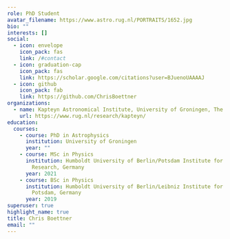 ```yaml
---
role: PhD Student
avatar_filename: https://www.astro.rug.nl/PORTRAITS/1652.jpg
bio: ""
interests: []
social:
  - icon: envelope
    icon_pack: fas
    link: /#contact
  - icon: graduation-cap
    icon_pack: fas
    link: https://scholar.google.com/citations?user=BJuenoUAAAAJ
  - icon: github
    icon_pack: fab
    link: https://github.com/ChrisBoettner
organizations:
  - name: Kapteyn Astronomical Institute, University of Groningen, The Groningen
    url: https://www.rug.nl/research/kapteyn/
education:
  courses:
    - course: PhD in Astrophysics
      institution: University of Groningen
      year: ""
    - course: MSc in Physics
      institution: Humboldt University of Berlin/Potsdam Institute for Climate Impact
        Research, Germany
      year: 2021
    - course: BSc in Physics
      institution: Humboldt University of Berlin/Leibniz Institute for Astrophysics
        Potsdam, Germany
      year: 2019
superuser: true
highlight_name: true
title: Chris Boettner
email: ""
---
```

